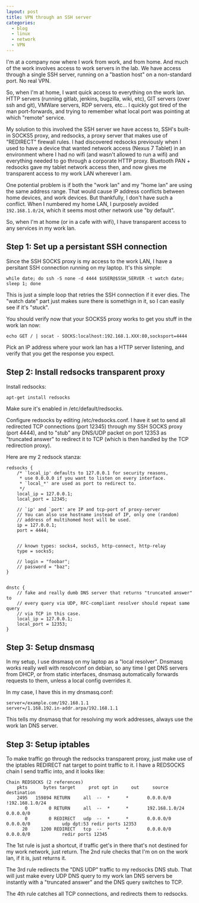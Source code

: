 ```yaml
---
layout: post
title: VPN through an SSH server
categories:
  - blog
  - linux
  - network
  - VPN
---
```


I'm at a company now where I work from work, and from home.  And much of the work involves
access to work servers in the lab.   We have access through a single SSH server, running
on a "bastion host" on a non-standard port.  No real VPN.

So, when I'm at home, I want quick access to everything on the work lan.  HTTP servers
(running gitlab, jenkins, bugzilla, wiki, etc), GIT servers (over ssh and git), VMWare
servers, RDP servers, etc...  I quickly got tired of the man port-forwards, and trying
to remember what local port was pointing at which "remote" service.

My solution to this involved the SSH server we have access to, SSH's built-in SOCKS5 proxy,
and redsocks, a proxy server that makes use of "REDIRECT" firewall rules.  I had discovered
redsocks previously when I used to have a device that wanted network access (Nexus 7 Tablet)
in an environment where I had no wifi (and wasn't allowed to run a wifi) and everything needed
to go through a corporate HTTP proxy.  Bluetooth PAN + redsocks gave my tablet network access
then, and now gives me transparent access to my work LAN wherever I am.

One potential problem is if both the "work lan" and my "home lan" are using the same address
range.  That would cause IP address conflicts between home devices, and work devices.  But
thankfully, I don't have such a conflict.  When I numbered my home LAN, I purposely avoided
`192.168.1.0/24`, which it seems most other network use "by default".

So, when I'm at home (or in a cafe with wifi), I have transparent access to any services in my work lan.


Step 1:  Set up a persistant SSH connection
-----------------------------------------------------------------------------------------------
Since the SSH SOCKS proxy is my access to the work LAN, I have a persitant SSH connection
running on my laptop.  It's this simple:

	while date; do ssh -S none -d 4444 $USER@$SSH_SERVER -t watch date; sleep 1; done

This is just a simple loop that retries the SSH connection if it ever dies.  The "watch date"
part just makes sure there is somethign in it, so I can easily see if it's "stuck".

You should verify now that your SOCKS5 proxy works to get you stuff in the work lan now:

	echo GET / | socat - SOCKS:localhost:192.168.1.XXX:80,socksport=4444

Pick an IP address where your work lan has a HTTP server listening, and verify that you get
the response you expect.

Step 2: Install redsocks transparent proxy
-----------------------------------------------------------------------------------------------

Install redsocks:

	apt-get install redsocks

Make sure it's enabled in /etc/default/redsocks.

Configure redsocks by editing /etc/redsocks.conf.  I have it set to send all
redirected TCP connections (port 12345) through my SSH SOCKS proxy (port 4444),
and to "stub" any DNS/UDP packet on port 12353 as "truncated answer" to redirect it to
TCP (which is then handled by the TCP redirection proxy).

Here are my 2 redsock stanza:

	redsocks {
		/* `local_ip' defaults to 127.0.0.1 for security reasons,
		 * use 0.0.0.0 if you want to listen on every interface.
		 * `local_*' are used as port to redirect to.
		 */
		local_ip = 127.0.0.1;
		local_port = 12345;

		// `ip' and `port' are IP and tcp-port of proxy-server
		// You can also use hostname instead of IP, only one (random)
		// address of multihomed host will be used.
		ip = 127.0.0.1;
		port = 4444;


		// known types: socks4, socks5, http-connect, http-relay
		type = socks5;

		// login = "foobar";
		// password = "baz";
	}


	dnstc {
		// fake and really dumb DNS server that returns "truncated answer" to
		// every query via UDP, RFC-compliant resolver should repeat same query
		// via TCP in this case.
		local_ip = 127.0.0.1;
		local_port = 12353;
	}



Step 3: Setup dnsmasq
-----------------------------------------------------------------------------------------------

In my setup, I use dnsmasq on my laptop as a "local resolver".  Dnsmasq works really well with resolvconf
on debian, so any time I get DNS servers from DHCP, or from static interfaces, dnsmasq automatically
forwards requests to them, unless a local config overrides it.

In my case, I have this in my dnsmasq.conf:

	server=/example.com/192.168.1.1
	server=/1.168.192.in-addr.arpa/192.168.1.1

This tells my dnsmasq that for resolving my work addresses, always use the work lan DNS server.

Step 3: Setup iptables
-----------------------------------------------------------------------------------------------

To make traffic go through the redsocks transparent proxy, just make use of the iptables
REDIRECT nat target to point traffic to it.  I have a REDSOCKS chain I send traffic into,
and it looks like:

	Chain REDSOCKS (2 references)
	    pkts      bytes target     prot opt in     out     source               destination         
	    2495   159894 RETURN     all  --  *      *       0.0.0.0/0           !192.168.1.0/24      
	       0        0 RETURN     all  --  *      *       192.168.1.0/24       0.0.0.0/0           
	       0        0 REDIRECT   udp  --  *      *       0.0.0.0/0            0.0.0.0/0            udp dpt:53 redir ports 12353
	      20     1200 REDIRECT   tcp  --  *      *       0.0.0.0/0            0.0.0.0/0            redir ports 12345

The 1st rule is just a shortcut, if traffic get's in there that's not destined
for my work network, just return.  The 2nd rule checks that I'm on on the work lan,
if it is, just returns it.

The 3rd rule redirects the "DNS UDP" traffic to my redsocks DNS stub.  That will
just make every UDP DNS query to my work lan DNS servers be instantly with a "truncated answer"
and the DNS query switches to TCP.

The 4th rule catches all TCP connections, and redirects them to redsocks.

